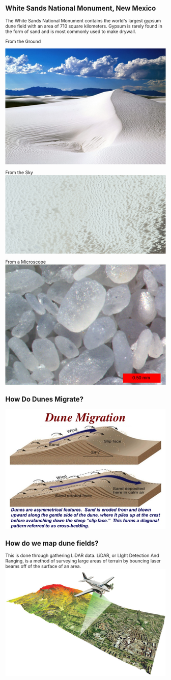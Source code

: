 ## White Sands National Monument, New Mexico
The White Sands National Monument contains the world's largest gypsum dune field with an area of 710 square kilometers. Gypsum is rarely found in the form of sand and is most commonly used to make drywall.

From the Ground




![image](bettersandpic.jpg)

From the Sky
![image](Sandpic.png)

From a Microscope
![image](SmolSand.jpg)


## How Do Dunes Migrate?

![image](Dunemigration.jpg)

## How do we map dune fields?
This is done through gathering LiDAR data. LiDAR, or LIght Detection And Ranging, is a method of surveying large areas of terrain by bouncing laser beams off of the surface of an area.
![image](LiDAR-Escaneo-Ejemplo.jpg)
